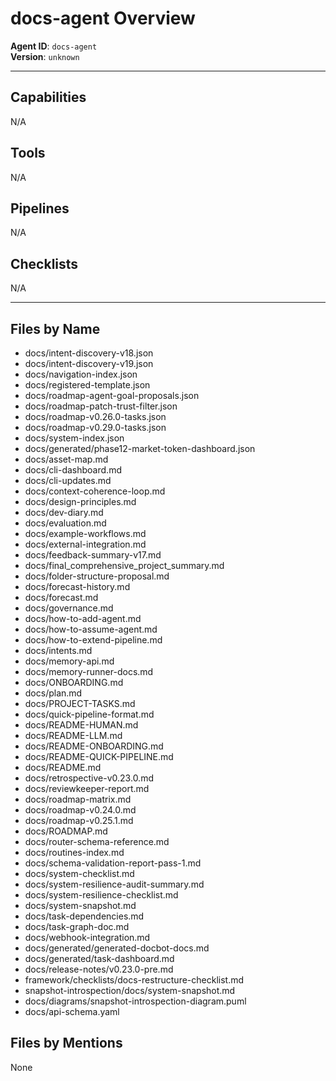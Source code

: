 # docs-agent Overview

**Agent ID**: `docs-agent`  
**Version**: `unknown`

---

## Capabilities
N/A

## Tools
N/A

## Pipelines
N/A

## Checklists
N/A

---

## Files by Name
- docs/intent-discovery-v18.json
- docs/intent-discovery-v19.json
- docs/navigation-index.json
- docs/registered-template.json
- docs/roadmap-agent-goal-proposals.json
- docs/roadmap-patch-trust-filter.json
- docs/roadmap-v0.26.0-tasks.json
- docs/roadmap-v0.29.0-tasks.json
- docs/system-index.json
- docs/generated/phase12-market-token-dashboard.json
- docs/asset-map.md
- docs/cli-dashboard.md
- docs/cli-updates.md
- docs/context-coherence-loop.md
- docs/design-principles.md
- docs/dev-diary.md
- docs/evaluation.md
- docs/example-workflows.md
- docs/external-integration.md
- docs/feedback-summary-v17.md
- docs/final_comprehensive_project_summary.md
- docs/folder-structure-proposal.md
- docs/forecast-history.md
- docs/forecast.md
- docs/governance.md
- docs/how-to-add-agent.md
- docs/how-to-assume-agent.md
- docs/how-to-extend-pipeline.md
- docs/intents.md
- docs/memory-api.md
- docs/memory-runner-docs.md
- docs/ONBOARDING.md
- docs/plan.md
- docs/PROJECT-TASKS.md
- docs/quick-pipeline-format.md
- docs/README-HUMAN.md
- docs/README-LLM.md
- docs/README-ONBOARDING.md
- docs/README-QUICK-PIPELINE.md
- docs/README.md
- docs/retrospective-v0.23.0.md
- docs/reviewkeeper-report.md
- docs/roadmap-matrix.md
- docs/roadmap-v0.24.0.md
- docs/roadmap-v0.25.1.md
- docs/ROADMAP.md
- docs/router-schema-reference.md
- docs/routines-index.md
- docs/schema-validation-report-pass-1.md
- docs/system-checklist.md
- docs/system-resilience-audit-summary.md
- docs/system-resilience-checklist.md
- docs/system-snapshot.md
- docs/task-dependencies.md
- docs/task-graph-doc.md
- docs/webhook-integration.md
- docs/generated/generated-docbot-docs.md
- docs/generated/task-dashboard.md
- docs/release-notes/v0.23.0-pre.md
- framework/checklists/docs-restructure-checklist.md
- snapshot-introspection/docs/system-snapshot.md
- docs/diagrams/snapshot-introspection-diagram.puml
- docs/api-schema.yaml

## Files by Mentions
None
